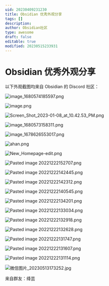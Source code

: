 ```yaml
---
uid: 20230409231230
title: Obsidian 优秀外观分享
tags: []
description: 
author: Obsidian社区
type: awesome
draft: false
editable: true
modified: 20230515233931
---
```


# Obsidian 优秀外观分享

以下外观截图均来自 Obsidian 的 Discord 社区：

![image_1680574185597.png](https://cdn.pkmer.cn/images/6eb3526db7d64cf73b48df4e6380363d_MD5.png!pkmer)

![image.png](https://cdn.pkmer.cn/images/fce093fdcd8bcba1e161dbbc89041d58_MD5.png!pkmer)

![Screen_Shot_2023-01-08_at_10.42.53_PM.png](https://cdn.pkmer.cn/images/7fb5e934e8378798515283b67c6afbcd_MD5.png!pkmer)

![image_1680573158311.png](https://cdn.pkmer.cn/images/a10768dbdcb18bf8dff319f9dc5a8abd_MD5.png!pkmer)

![image_1678626553017.png](https://cdn.pkmer.cn/images/18dcc74f308c3685bfedad980bade469_MD5.png!pkmer)

![ahan.png](https://cdn.pkmer.cn/images/16f7004d54081d1c8d8a05f07e32765f_MD5.png!pkmer)

![New_Homepage-edit.png](https://cdn.pkmer.cn/images/5649d109e069f79be10c7ebbbe43961f_MD5.png!pkmer)

![Pasted image 20221222152707.png](https://cdn.pkmer.cn/images/04d2ac7fe857f7e4915201f0700fa4b9_MD5.png!pkmer)

![Pasted image 20221222142445.png](https://cdn.pkmer.cn/images/45446d4d10a37cbcddb9440a8fe8b626_MD5.png!pkmer)

![Pasted image 20221222142312.png](https://cdn.pkmer.cn/images/c27e80108259597a0d39e59c6643cba0_MD5.png!pkmer)

![Pasted image 20221222140545.png](https://cdn.pkmer.cn/images/1b476cbf6aa53f2d79869f5d736bc55e_MD5.png!pkmer)

![Pasted image 20221222134201.png](https://cdn.pkmer.cn/images/3276b813c0555d7f8ab913f30395364f_MD5.png!pkmer)

![Pasted image 20221222133034.png](https://cdn.pkmer.cn/images/793af5891a60748fee568e6dd980c481_MD5.png!pkmer)

![Pasted image 20221222132918.png](https://cdn.pkmer.cn/images/4b1396042bd8328112b61497de583a97_MD5.png!pkmer)

![Pasted image 20221222132628.png](https://cdn.pkmer.cn/images/a63f47e81938b341f2410b6d6dbc72c0_MD5.png!pkmer)

![Pasted image 20221222131747.png](https://cdn.pkmer.cn/images/86c425c73a6b043e3d4ee1167f4f7f4e_MD5.png!pkmer)

![Pasted image 20221222131607.png](https://cdn.pkmer.cn/images/1dbdc37311b1413c76a40c5f6490f381_MD5.png!pkmer)

![Pasted image 20221222131114.png](https://cdn.pkmer.cn/images/109e0eea124d28f4ba10e6fbbe450e1d_MD5.png!pkmer)

![微信图片_20230513173252.jpg](https://cdn.pkmer.cn/images/%E5%BE%AE%E4%BF%A1%E5%9B%BE%E7%89%87_20230513173252.jpg!pkmer)

来自群友：绛芸